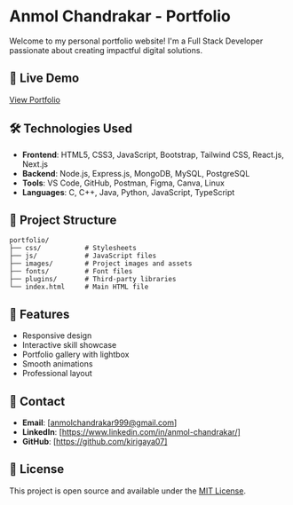 # Anmol Chandrakar - Portfolio

Welcome to my personal portfolio website! I'm a Full Stack Developer passionate about creating impactful digital solutions.

## 🚀 Live Demo

[View Portfolio](https://your-username.github.io/portfolio)

## 🛠️ Technologies Used

- **Frontend**: HTML5, CSS3, JavaScript, Bootstrap, Tailwind CSS, React.js, Next.js
- **Backend**: Node.js, Express.js, MongoDB, MySQL, PostgreSQL
- **Tools**: VS Code, GitHub, Postman, Figma, Canva, Linux
- **Languages**: C, C++, Java, Python, JavaScript, TypeScript

## 📁 Project Structure

```
portfolio/
├── css/           # Stylesheets
├── js/            # JavaScript files
├── images/        # Project images and assets
├── fonts/         # Font files
├── plugins/       # Third-party libraries
└── index.html     # Main HTML file
```

## 🎯 Features

- Responsive design
- Interactive skill showcase
- Portfolio gallery with lightbox
- Smooth animations
- Professional layout

## 📧 Contact

- **Email**: [anmolchandrakar999@gmail.com]
- **LinkedIn**: [https://www.linkedin.com/in/anmol-chandrakar/]
- **GitHub**: [https://github.com/kirigaya07]

## 📄 License

This project is open source and available under the [MIT License](LICENSE).
